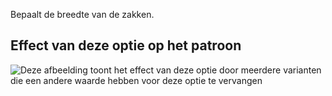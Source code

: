 Bepaalt de breedte van de zakken.

## Effect van deze optie op het patroon

![Deze afbeelding toont het effect van deze optie door meerdere varianten die een andere waarde hebben voor deze optie te vervangen](wahid\_pocketwidth\_sample.svg "Effect van deze optie op het patroon")
